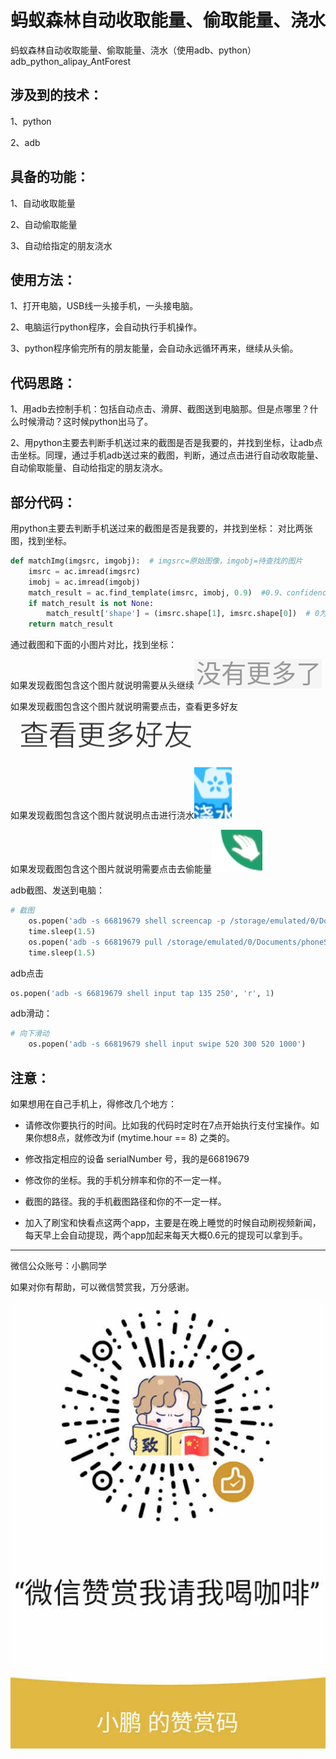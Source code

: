 # 蚂蚁森林自动收取能量、偷取能量、浇水
蚂蚁森林自动收取能量、偷取能量、浇水（使用adb、python）adb_python_alipay_AntForest

## 涉及到的技术：
1、python

2、adb
## 具备的功能：
1、自动收取能量

2、自动偷取能量

3、自动给指定的朋友浇水
## 使用方法：
1、打开电脑，USB线一头接手机，一头接电脑。

2、电脑运行python程序，会自动执行手机操作。

3、python程序偷完所有的朋友能量，会自动永远循环再来，继续从头偷。

## 代码思路：
1、用adb去控制手机：包括自动点击、滑屏、截图送到电脑那。但是点哪里？什么时候滑动？这时候python出马了。

2、用python主要去判断手机送过来的截图是否是我要的，并找到坐标，让adb点击坐标。同理，通过手机adb送过来的截图，判断，通过点击进行自动收取能量、自动偷取能量、自动给指定的朋友浇水。

## 部分代码：
用python主要去判断手机送过来的截图是否是我要的，并找到坐标：
对比两张图，找到坐标。
```Python
def matchImg(imgsrc, imgobj):  # imgsrc=原始图像，imgobj=待查找的图片
    imsrc = ac.imread(imgsrc)
    imobj = ac.imread(imgobj)
    match_result = ac.find_template(imsrc, imobj, 0.9)  #0.9、confidence是精度，越小对比的精度就越低 {'confidence': 0.5435812473297119, 'rectangle': ((394, 384), (394, 416), (450, 384), (450, 416)), 'result': (422.0, 400.0)}
    if match_result is not None:
        match_result['shape'] = (imsrc.shape[1], imsrc.shape[0])  # 0为高，1为宽
    return match_result
```
通过截图和下面的小图片对比，找到坐标：

如果发现截图包含这个图片就说明需要从头继续![](alipay_nomore.png)

如果发现截图包含这个图片就说明需要点击，查看更多好友![](alipay_lookForMoreFriends.png)

如果发现截图包含这个图片就说明点击进行浇水![](alipay_water.png)

如果发现截图包含这个图片就说明需要点击去偷能量![](alipay_friend.png)

adb截图、发送到电脑：
```Python
# 截图
    os.popen('adb -s 66819679 shell screencap -p /storage/emulated/0/Documents/phoneScreencap.png')
    time.sleep(1.5)
    os.popen('adb -s 66819679 pull /storage/emulated/0/Documents/phoneScreencap.png')
    time.sleep(1.5)
```

adb点击
```Python
os.popen('adb -s 66819679 shell input tap 135 250', 'r', 1)
```

adb滑动：
```Python
# 向下滑动
    os.popen('adb -s 66819679 shell input swipe 520 300 520 1000')
```


## 注意：
如果想用在自己手机上，得修改几个地方：

* 请修改你要执行的时间。比如我的代码时定时在7点开始执行支付宝操作。如果你想8点，就修改为if (mytime.hour == 8) 之类的。

* 修改指定相应的设备 serialNumber 号，我的是66819679

* 修改你的坐标。我的手机分辨率和你的不一定一样。

* 截图的路径。我的手机截图路径和你的不一定一样。

* 加入了刷宝和快看点这两个app，主要是在晚上睡觉的时候自动刷视频新闻，每天早上会自动提现，两个app加起来每天大概0.6元的提现可以拿到手。

---
微信公众账号：小鹏同学

如果对你有帮助，可以微信赞赏我，万分感谢。

![avatar](https://raw.githubusercontent.com/dxp432/Cloud-disk/master/img/money.jpg)

